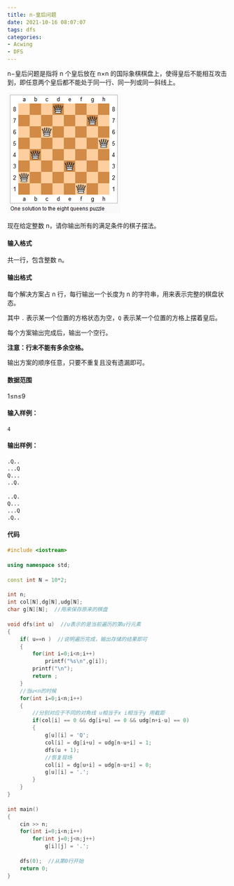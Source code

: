 ```yaml
---
title: n-皇后问题
date: 2021-10-16 08:07:07
tags: dfs
categories: 
- Acwing
- DFS
---
```


n−皇后问题是指将 n 个皇后放在 n×n 的国际象棋棋盘上，使得皇后不能相互攻击到，即任意两个皇后都不能处于同一行、同一列或同一斜线上。

![1_597ec77c49-8-queens.png](./n-皇后问题/n-queue.png)

现在给定整数 n，请你输出所有的满足条件的棋子摆法。

<!--more-->

#### 输入格式

共一行，包含整数 n。

#### 输出格式

每个解决方案占 n 行，每行输出一个长度为 n 的字符串，用来表示完整的棋盘状态。

其中 `.` 表示某一个位置的方格状态为空，`Q` 表示某一个位置的方格上摆着皇后。

每个方案输出完成后，输出一个空行。

**注意：行末不能有多余空格。**

输出方案的顺序任意，只要不重复且没有遗漏即可。

#### 数据范围

1≤n≤9

#### 输入样例：

```
4
```

#### 输出样例：

```
.Q..
...Q
Q...
..Q.

..Q.
Q...
...Q
.Q..
```

#### 代码

```c++
#include <iostream>

using namespace std;

const int N = 10*2;

int n;
int col[N],dg[N],udg[N];
char g[N][N];  //用来保存原来的棋盘

void dfs(int u)  //u表示的是当前遍历的第u行元素
{
    if( u==n )  //说明遍历完成，输出存储的结果即可
    {
        for(int i=0;i<n;i++)
            printf("%s\n",g[i]);
        printf("\n");
        return ;
    }
    //当u<n的时候
    for(int i=0;i<n;i++)
    {
        //分别对应于不同的对角线 u相当于x i相当于y 用截距
        if(col[i] == 0 && dg[i+u] == 0 && udg[n+i-u] == 0)
        {
            g[u][i] = 'Q';
            col[i] = dg[i+u] = udg[n-u+i] = 1;
            dfs(u + 1);
            //恢复现场
            col[i] = dg[u+i] = udg[n-u+i] = 0;
            g[u][i] = '.';
        }
    }
}

int main()
{
    cin >> n;
    for(int i=0;i<n;i++)
        for(int j=0;j<n;j++)
            g[i][j] = '.';
    
    dfs(0);  //从第0行开始
    return 0;
}
```




